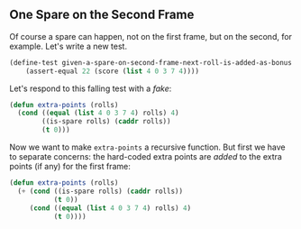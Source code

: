 ## One Spare on the Second Frame
Of course a spare can happen, not on the first frame, but on the second, for example. Let's write a new test.
```lisp
(define-test given-a-spare-on-second-frame-next-roll-is-added-as-bonus
    (assert-equal 22 (score (list 4 0 3 7 4))))
```
Let's respond to this falling test with a _fake_:
```lisp
(defun extra-points (rolls)
  (cond ((equal (list 4 0 3 7 4) rolls) 4)
        ((is-spare rolls) (caddr rolls))
        (t 0)))
```
Now we want to make `extra-points` a recursive function. But first we have to separate concerns: the hard-coded extra points are _added_ to the extra points (if any) for the first frame:
```lisp
(defun extra-points (rolls)
  (+ (cond ((is-spare rolls) (caddr rolls))
           (t 0))
     (cond ((equal (list 4 0 3 7 4) rolls) 4)
           (t 0))))
```
